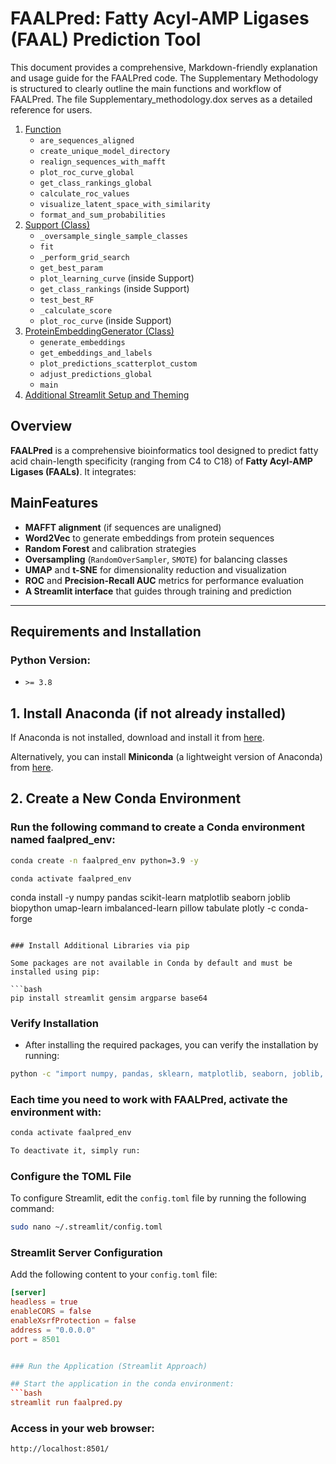 # FAALPred: Fatty Acyl-AMP Ligases (FAAL) Prediction Tool

This document provides a comprehensive, Markdown-friendly explanation and usage guide for the FAALPred code. The Supplementary Methodology is structured to clearly outline the main functions and workflow of FAALPred. 
The file Supplementary_methodology.dox serves as a detailed reference for users.



1. [Function](#ExplanationofEachFunction)
   - `are_sequences_aligned`
   - `create_unique_model_directory`
   - `realign_sequences_with_mafft`
   - `plot_roc_curve_global`
   - `get_class_rankings_global`
   - `calculate_roc_values`
   - `visualize_latent_space_with_similarity`
   - `format_and_sum_probabilities`
2. [Support (Class)](#support-class)
   - `_oversample_single_sample_classes`
   - `fit`
   - `_perform_grid_search`
   - `get_best_param`
   - `plot_learning_curve` (inside Support)
   - `get_class_rankings` (inside Support)
   - `test_best_RF`
   - `_calculate_score`
   - `plot_roc_curve` (inside Support)
3. [ProteinEmbeddingGenerator (Class)](#proteinembeddinggenerator-class)
   - `generate_embeddings`
   - `get_embeddings_and_labels`
   - `plot_predictions_scatterplot_custom`
   - `adjust_predictions_global`
   - `main`
4. [Additional Streamlit Setup and Theming](#AdditionalStreamlitSetupandTheming)

## Overview
**FAALPred** is a comprehensive bioinformatics tool designed to predict fatty acid chain-length specificity (ranging from C4 to C18) of **Fatty Acyl-AMP Ligases (FAALs)**. It integrates:

## MainFeatures
- **MAFFT alignment** (if sequences are unaligned)
- **Word2Vec** to generate embeddings from protein sequences
- **Random Forest** and calibration strategies
- **Oversampling** (`RandomOverSampler`, `SMOTE`) for balancing classes
- **UMAP** and **t-SNE** for dimensionality reduction and visualization
- **ROC** and **Precision-Recall AUC** metrics for performance evaluation
- **A Streamlit interface** that guides through training and prediction

---

## Requirements and Installation

### Python Version:
- `>= 3.8`


## 1. Install Anaconda (if not already installed)
If Anaconda is not installed, download and install it from [here](https://www.anaconda.com/download).

Alternatively, you can install **Miniconda** (a lightweight version of Anaconda) from [here](https://docs.conda.io/en/latest/miniconda.html).

## 2. Create a New Conda Environment

### Run the following command to create a Conda environment named **faalpred_env**:

```bash
conda create -n faalpred_env python=3.9 -y
```
```
conda activate faalpred_env
```
conda install -y numpy pandas scikit-learn matplotlib seaborn joblib biopython umap-learn imbalanced-learn pillow tabulate plotly -c conda-forge
```

### Install Additional Libraries via pip

Some packages are not available in Conda by default and must be installed using pip:

```bash
pip install streamlit gensim argparse base64
```

### Verify Installation

- After installing the required packages, you can verify the installation by running:

```bash
python -c "import numpy, pandas, sklearn, matplotlib, seaborn, joblib, Bio, umap, imblearn, PIL, tabulate, plotly, streamlit, gensim; print('All packages installed successfully!')"
```

### Each time you need to work with FAALPred, activate the environment with:
```bash
conda activate faalpred_env
```
```bash
To deactivate it, simply run:
```
### Configure the TOML File

To configure Streamlit, edit the `config.toml` file by running the following command:

```bash
sudo nano ~/.streamlit/config.toml
```
### Streamlit Server Configuration

Add the following content to your `config.toml` file:

```toml
[server]
headless = true
enableCORS = false
enableXsrfProtection = false
address = "0.0.0.0"
port = 8501


### Run the Application (Streamlit Approach)

## Start the application in the conda environment:
```bash
streamlit run faalpred.py
```
### Access in your web browser:

```bash
http://localhost:8501/
  ```




